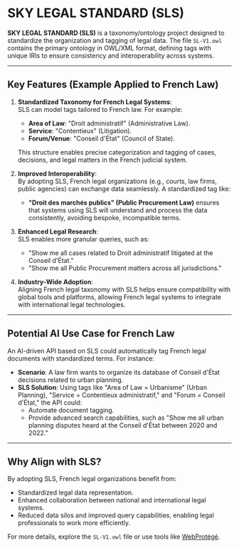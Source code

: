 # SKY LEGAL STANDARD (SLS)

**SKY LEGAL STANDARD (SLS)** is a taxonomy/ontology project designed to standardize the organization and tagging of legal data. The file `SL-V1.owl` contains the primary ontology in OWL/XML format, defining tags with unique IRIs to ensure consistency and interoperability across systems.

---

## **Key Features (Example Applied to French Law)**

1. **Standardized Taxonomy for French Legal Systems**:  
   SLS can model tags tailored to French law. For example:  
   - **Area of Law**: "Droit administratif" (Administrative Law).  
   - **Service**: "Contentieux" (Litigation).  
   - **Forum/Venue**: "Conseil d'État" (Council of State).  

   This structure enables precise categorization and tagging of cases, decisions, and legal matters in the French judicial system.

2. **Improved Interoperability**:  
   By adopting SLS, French legal organizations (e.g., courts, law firms, public agencies) can exchange data seamlessly. A standardized tag like:
   - **"Droit des marchés publics" (Public Procurement Law)** 
   ensures that systems using SLS will understand and process the data consistently, avoiding bespoke, incompatible terms.

3. **Enhanced Legal Research**:  
   SLS enables more granular queries, such as:
   - "Show me all cases related to Droit administratif litigated at the Conseil d'État."
   - "Show me all Public Procurement matters across all jurisdictions."

4. **Industry-Wide Adoption**:  
   Aligning French legal taxonomy with SLS helps ensure compatibility with global tools and platforms, allowing French legal systems to integrate with international legal technologies.

---

## **Potential AI Use Case for French Law**

An AI-driven API based on SLS could automatically tag French legal documents with standardized terms. For instance:
- **Scenario**: A law firm wants to organize its database of Conseil d'État decisions related to urban planning.
- **SLS Solution**: Using tags like "Area of Law = Urbanisme" (Urban Planning), "Service = Contentieux administratif," and "Forum = Conseil d'État," the API could:
  - Automate document tagging.
  - Provide advanced search capabilities, such as "Show me all urban planning disputes heard at the Conseil d'État between 2020 and 2022."

---

## **Why Align with SLS?**

By adopting SLS, French legal organizations benefit from:
- Standardized legal data representation.
- Enhanced collaboration between national and international legal systems.
- Reduced data silos and improved query capabilities, enabling legal professionals to work more efficiently.

For more details, explore the `SL-V1.owl` file or use tools like [WebProtégé](https://webprotege.stanford.edu/).
